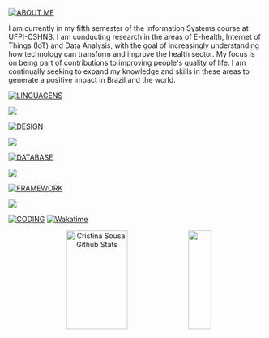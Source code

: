 [![ABOUT ME](https://img.shields.io/badge/ABOUT%20ME-FFFFFF?style=plastic&logo=code&logoColor=white)](https://seu-link-para-sobre-mim)

I am currently in my fifth semester of the Information Systems course at UFPI-CSHNB. I am conducting research in the areas of E-health, Internet of Things (IoT) and Data Analysis, with the goal of increasingly understanding how technology can transform and improve the health sector. My focus is on being part of contributions to improving people's quality of life. I am continually seeking to expand my knowledge and skills in these areas to generate a positive impact in Brazil and the world.


[![LINGUAGENS](https://img.shields.io/badge/LANGUAGES-FFFFFF?style=plastic&logo=code&logoColor=white)](https://seu-link-para-sobre-mim)

<p align="left">
  <a href="https://skillicons.dev">
    <img src="https://skillicons.dev/icons?i=c,python,js,php" />
  </a>
</p>

[![DESIGN](https://img.shields.io/badge/DESIGN-FFFFFF?style=plastic&logo=code&logoColor=white)](https://seu-link-para-sobre-mim)

<p align="left">
  <a href="https://skillicons.dev">
    <img src="https://skillicons.dev/icons?i=figma" />
  </a>
</p>

[![DATABASE](https://img.shields.io/badge/DATABASE-FFFFFF?style=plastic&logo=code&logoColor=white)](https://seu-link-para-sobre-mim)

<p align="left">
  <a href="https://skillicons.dev">
    <img src="https://skillicons.dev/icons?i=docker" />
  </a>
</p>

[![FRAMEWORK](https://img.shields.io/badge/FRAMEWORK-FFFFFF?style=plastic&logo=code&logoColor=white)](https://seu-link-para-sobre-mim)
<p align="left">
  <a href="https://skillicons.dev">
    <img src="https://skillicons.dev/icons?i=laravel" />
  </a>
</p>


[![CODING](https://img.shields.io/badge/CODING-FFFFFF?style=plastic&logo=code&logoColor=white)](https://seu-link-para-sobre-mim)
[![Wakatime](https://wakatime.com/badge/user/018b2021-23c3-406d-8249-a0c654512882.svg)](https://wakatime.com/@018b2021-23c3-406d-8249-a0c654512882) 

<div align="center">
  <img width="49%" height="195px" src="https://github-readme-stats.vercel.app/api?username=cristinaadms&show_icons=true&count_private=true&hide_border=true&title_color=4E3629&icon_color=4E3629&text_color=ffffff&bg_color=0d1117" alt="Cristina Sousa Github Stats" />
  <img width="30%" height="195px" src="https://github-readme-stats.vercel.app/api/top-langs/?username=cristinaadms&layout=compact&hide_border=true&title_color=4E3629&text_color=ffffff&bg_color=0d1117" />
</div>

